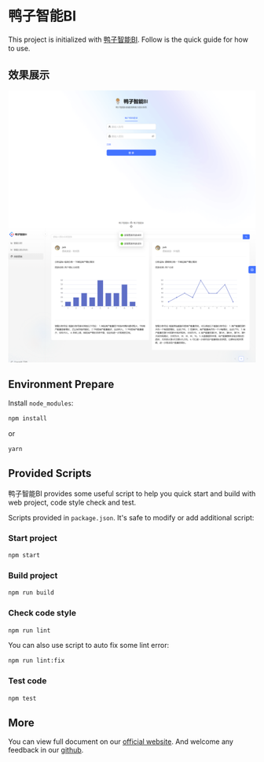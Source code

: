 # 鸭子智能BI

This project is initialized with [鸭子智能BI](https://pro.ant.design). Follow is the quick guide for how to use.

## 效果展示
![img.png](img.png)
![img_1.png](img_1.png)

## Environment Prepare

Install `node_modules`:

```bash
npm install
```

or

```bash
yarn
```

## Provided Scripts

鸭子智能BI provides some useful script to help you quick start and build with web project, code style check and test.

Scripts provided in `package.json`. It's safe to modify or add additional script:

### Start project

```bash
npm start
```

### Build project

```bash
npm run build
```

### Check code style

```bash
npm run lint
```

You can also use script to auto fix some lint error:

```bash
npm run lint:fix
```

### Test code

```bash
npm test
```

## More

You can view full document on our [official website](https://pro.ant.design). And welcome any feedback in our [github](https://github.com/ant-design/ant-design-pro).
